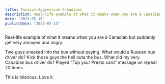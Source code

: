 ```yaml
---
title: Passive-Aggressive Canadians
description: Real-life example of what it means when you are a Canadian but suddenly get very annoyed and angry.
date: "2023-05-15"
publishDate: "2023-05-15"
---
```


Real-life example of what it means when you are a Canadian but suddenly get very annoyed and angry.

Two guys sneaked into the bus without paying. What would a Russian bus driver do? Kick those guys the hell outa the bus. What did my very Canadian bus driver do? Played “Tap your Presto card” message on repeat 20 times. 

This is hilarious. Love it.
